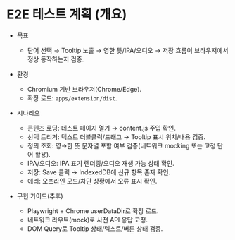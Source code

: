 # E2E 테스트 계획 (개요)

- 목표
  - 단어 선택 → Tooltip 노출 → 영한 뜻/IPA/오디오 → 저장 흐름이 브라우저에서 정상 동작하는지 검증.

- 환경
  - Chromium 기반 브라우저(Chrome/Edge).
  - 확장 로드: `apps/extension/dist`.

- 시나리오
  - 콘텐츠 로딩: 테스트 페이지 열기 → content.js 주입 확인.
  - 선택 트리거: 텍스트 더블클릭/드래그 → Tooltip 표시 위치/내용 검증.
  - 정의 조회: 영→한 뜻 문자열 포함 여부 검증(네트워크 mocking 또는 고정 단어 활용).
  - IPA/오디오: IPA 표기 렌더링/오디오 재생 가능 상태 확인.
  - 저장: Save 클릭 → IndexedDB에 신규 항목 존재 확인.
  - 에러: 오프라인 모드/차단 상황에서 오류 표시 확인.

- 구현 가이드(추후)
  - Playwright + Chrome userDataDir로 확장 로드.
  - 네트워크 라우트(mock)로 사전 API 응답 고정.
  - DOM Query로 Tooltip 상태/텍스트/버튼 상태 검증.

